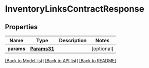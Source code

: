 # InventoryLinksContractResponse

## Properties
Name | Type | Description | Notes
------------ | ------------- | ------------- | -------------
**params** | [**Params31**](Params31.md) |  | [optional] 

[[Back to Model list]](../README.md#documentation-for-models) [[Back to API list]](../README.md#documentation-for-api-endpoints) [[Back to README]](../README.md)



